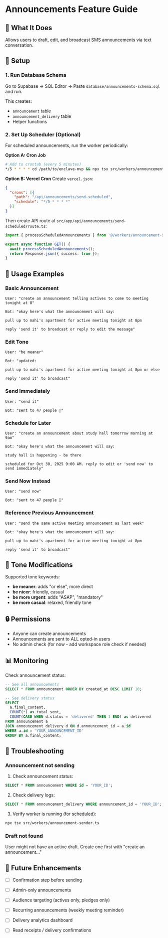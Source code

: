# Announcements Feature Guide

## 🎯 What It Does

Allows users to draft, edit, and broadcast SMS announcements via text conversation.

## 🚀 Setup

### 1. Run Database Schema

Go to Supabase → SQL Editor → Paste `database/announcements-schema.sql` and run.

This creates:
- `announcement` table
- `announcement_delivery` table
- Helper functions

### 2. Set Up Scheduler (Optional)

For scheduled announcements, run the worker periodically:

**Option A: Cron Job**
```bash
# Add to crontab (every 5 minutes)
*/5 * * * * cd /path/to/enclave-mvp && npx tsx src/workers/announcement-sender.ts
```

**Option B: Vercel Cron**
Create `vercel.json`:
```json
{
  "crons": [{
    "path": "/api/announcements/send-scheduled",
    "schedule": "*/5 * * * *"
  }]
}
```

Then create API route at `src/app/api/announcements/send-scheduled/route.ts`:
```typescript
import { processScheduledAnnouncements } from '@/workers/announcement-sender';

export async function GET() {
  await processScheduledAnnouncements();
  return Response.json({ success: true });
}
```

## 📱 Usage Examples

### Basic Announcement

```
User: "create an announcement telling actives to come to meeting tonight at 8"

Bot: "okay here's what the announcement will say:

pull up to mahi's apartment for active meeting tonight at 8pm

reply 'send it' to broadcast or reply to edit the message"
```

### Edit Tone

```
User: "be meaner"

Bot: "updated:

pull up to mahi's apartment for active meeting tonight at 8pm or else

reply 'send it' to broadcast"
```

### Send Immediately

```
User: "send it"

Bot: "sent to 47 people 📢"
```

### Schedule for Later

```
User: "create an announcement about study hall tomorrow morning at 9am"

Bot: "okay here's what the announcement will say:

study hall is happening - be there

scheduled for Oct 30, 2025 9:00 AM. reply to edit or 'send now' to send immediately"
```

### Send Now Instead

```
User: "send now"

Bot: "sent to 47 people 📢"
```

### Reference Previous Announcement

```
User: "send the same active meeting announcement as last week"

Bot: "okay here's what the announcement will say:

pull up to mahi's apartment for active meeting tonight at 8pm

reply 'send it' to broadcast"
```

## 🎨 Tone Modifications

Supported tone keywords:
- **be meaner**: adds "or else", more direct
- **be nicer**: friendly, casual
- **be more urgent**: adds "ASAP", "mandatory"
- **be more casual**: relaxed, friendly tone

## 🔒 Permissions

- Anyone can create announcements
- Announcements are sent to ALL opted-in users
- No admin check (for now - add workspace role check if needed)

## 📊 Monitoring

Check announcement status:
```sql
-- See all announcements
SELECT * FROM announcement ORDER BY created_at DESC LIMIT 10;

-- See delivery status
SELECT 
  a.final_content,
  COUNT(*) as total_sent,
  COUNT(CASE WHEN d.status = 'delivered' THEN 1 END) as delivered
FROM announcement a
JOIN announcement_delivery d ON d.announcement_id = a.id
WHERE a.id = 'YOUR_ANNOUNCEMENT_ID'
GROUP BY a.final_content;
```

## 🐛 Troubleshooting

### Announcement not sending

1. Check announcement status:
```sql
SELECT * FROM announcement WHERE id = 'YOUR_ID';
```

2. Check delivery logs:
```sql
SELECT * FROM announcement_delivery WHERE announcement_id = 'YOUR_ID';
```

3. Verify worker is running (for scheduled):
```bash
npx tsx src/workers/announcement-sender.ts
```

### Draft not found

User might not have an active draft. Create one first with "create an announcement..."

## 🎯 Future Enhancements

- [ ] Confirmation step before sending
- [ ] Admin-only announcements
- [ ] Audience targeting (actives only, pledges only)
- [ ] Recurring announcements (weekly meeting reminder)
- [ ] Delivery analytics dashboard
- [ ] Read receipts / delivery confirmations

